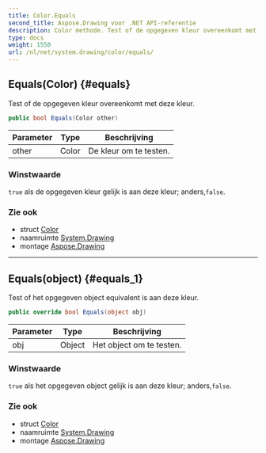 ```yaml
---
title: Color.Equals
second_title: Aspose.Drawing voor .NET API-referentie
description: Color methode. Test of de opgegeven kleur overeenkomt met deze kleur.
type: docs
weight: 1550
url: /nl/net/system.drawing/color/equals/
---
```

## Equals(Color) {#equals}

Test of de opgegeven kleur overeenkomt met deze kleur.

```csharp
public bool Equals(Color other)
```

| Parameter | Type | Beschrijving |
| --- | --- | --- |
| other | Color | De kleur om te testen. |

### Winstwaarde

`true` als de opgegeven kleur gelijk is aan deze kleur; anders,`false`.

### Zie ook

* struct [Color](../)
* naamruimte [System.Drawing](../../color/)
* montage [Aspose.Drawing](../../../)

---

## Equals(object) {#equals_1}

Test of het opgegeven object equivalent is aan deze kleur.

```csharp
public override bool Equals(object obj)
```

| Parameter | Type | Beschrijving |
| --- | --- | --- |
| obj | Object | Het object om te testen. |

### Winstwaarde

`true` als het opgegeven object gelijk is aan deze kleur; anders,`false`.

### Zie ook

* struct [Color](../)
* naamruimte [System.Drawing](../../color/)
* montage [Aspose.Drawing](../../../)



